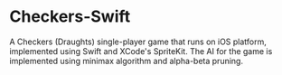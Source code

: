 # Checkers-Swift
A Checkers (Draughts) single-player game that runs on iOS platform, implemented using Swift and XCode's SpriteKit.
The AI for the game is implemented using minimax algorithm and alpha-beta pruning.
